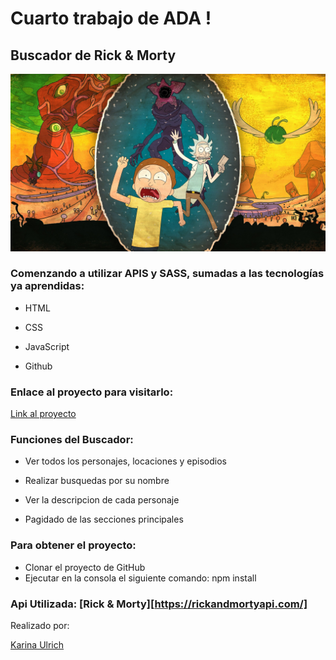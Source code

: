 # Cuarto trabajo de ADA !
## Buscador de Rick & Morty

![imagen Rick & Morty](pictures/fondo-rick-y-morty.jpg)

### Comenzando a utilizar APIS y SASS, sumadas a las tecnologías ya aprendidas:

- HTML

- CSS

- JavaScript

- Github


### Enlace al proyecto para visitarlo:

[Link al proyecto](https://kariulrich.github.io/Rick-and-Morty/)


### Funciones del Buscador:

- Ver todos los personajes, locaciones y episodios

- Realizar busquedas por su nombre

- Ver la descripcion de cada personaje

- Pagidado de las secciones principales


### Para obtener el proyecto:

- Clonar el proyecto de GitHub
- Ejecutar en la consola el siguiente comando: npm install


### Api Utilizada: [Rick & Morty][https://rickandmortyapi.com/]


Realizado por: 

[Karina Ulrich](https://github.com/KariUlrich)